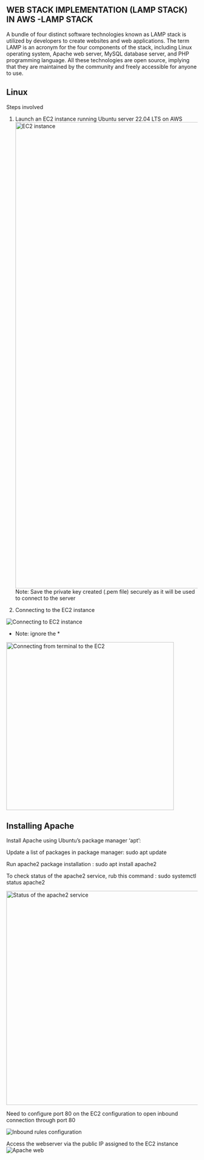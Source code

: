 ## WEB STACK IMPLEMENTATION (LAMP STACK) IN AWS -LAMP STACK 

A bundle of four distinct software technologies known as LAMP stack is utilized by developers to create websites and web applications. The term LAMP is an acronym for the four components of the stack, including Linux operating system, Apache web server, MySQL database server, and PHP programming language. All these technologies are open source, implying that they are maintained by the community and freely accessible for anyone to use.

## Linux
Steps involved

1. Launch an EC2 instance running Ubuntu server 22.04 LTS on AWS
   <img width="1224" alt="EC2 instance" src="https://user-images.githubusercontent.com/28840209/236896891-909fe473-f386-4dba-9c76-3b244a3ba2ff.png">
Note: Save the private key created (.pem file) securely as it will be used to connect to the server

2. Connecting to the EC2 instance 

 ![Connecting to EC2 instance](https://user-images.githubusercontent.com/28840209/236901459-7242a729-6c39-4a7d-a249-57fa60e2b035.png)  
- Note: ignore the *

<img width="441" alt="Connecting from terminal to the EC2" src="https://user-images.githubusercontent.com/28840209/236905662-c79ca8fa-c379-418c-a5f7-bc8ad3283ef6.png">

## Installing Apache

Install Apache using Ubuntu’s package manager ‘apt’:

Update a list of packages in package manager:
sudo apt update

Run apache2 package installation : 
sudo apt install apache2

To check status of the apache2 service, rub this command : sudo systemctl status apache2

<img width="562" alt="Status of the apache2 service" src="https://user-images.githubusercontent.com/28840209/236909045-962358aa-9610-4b28-8b96-f7692d866749.png">

Need to configure port 80 on the EC2 configuration to open inbound  connection through port 80

![Inbound rules configuration](https://user-images.githubusercontent.com/28840209/236911057-7f05e7f1-2c89-40df-9d05-28dc856841e8.png)

Access the webserver via the public IP assigned to the EC2 instance
![Apache web](https://user-images.githubusercontent.com/28840209/236911676-391f22e8-e04b-4925-9c14-6a2604258bd8.png)


